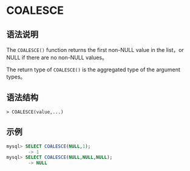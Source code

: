 # **COALESCE**

## **语法说明**

The `COALESCE()` function returns the first non-NULL value in the list，or NULL if there are no non-NULL values。

The return type of `COALESCE()` is the aggregated type of the argument types。

## **语法结构**

```
> COALESCE(value,...)
```

## **示例**

```sql
mysql> SELECT COALESCE(NULL,1);
        -> 1
mysql> SELECT COALESCE(NULL,NULL,NULL);
        -> NULL
```
